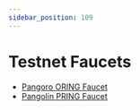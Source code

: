```yaml
---
sidebar_position: 109
---
```


# Testnet Faucets

* [Pangoro ORING Faucet](https://apps.darwinia.network/toolbox?rpc=wss%253A%252F%252Fpangoro-rpc.darwinia.network&tab=faucet)
* [Pangolin PRING Faucet](https://apps.darwinia.network/toolbox?rpc=wss%253A%252F%252Fpangolin-rpc.darwinia.network&tab=faucet)
